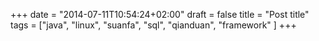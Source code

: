 +++
date = "2014-07-11T10:54:24+02:00"
draft = false
title = "Post title"
tags = ["java",
"linux",
"suanfa",
"sql",
"qianduan",
"framework"
]
+++